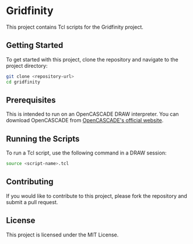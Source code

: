 # Gridfinity

This project contains Tcl scripts for the Gridfinity project.

## Getting Started

To get started with this project, clone the repository and navigate to the project directory:

```sh
git clone <repository-url>
cd gridfinity
```

## Prerequisites

This is intended to run on an OpenCASCADE DRAW interpreter. You can download OpenCASCADE from [OpenCASCADE's official website](https://www.opencascade.com/).

## Running the Scripts

To run a Tcl script, use the following command in a DRAW session:

```sh
source <script-name>.tcl
```

## Contributing

If you would like to contribute to this project, please fork the repository and submit a pull request.

## License

This project is licensed under the MIT License.
